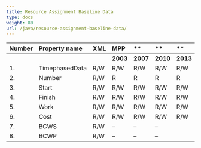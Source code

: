 ```yaml
---
title: Resource Assignment Baseline Data
type: docs
weight: 80
url: /java/resource-assignment-baseline-data/
---
```


|**Number** |**Property name** |**XML** |**MPP** |** |** |** |**Comments** |
| :- | :- | :- | :- | :- | :- | :- | :- |
| | | |**2003** |**2007** |**2010** |**2013** | |
|1. |TimephasedData |R/W |R/W |R/W |R/W |R/W | |
|2. |Number |R/W |R |R |R |R | |
|3. |Start |R/W |R/W |R/W |R/W |R/W| |
|4. |Finish |R/W |R/W |R/W |R/W |R/W| |
|5. |Work |R/W |R/W |R/W |R/W |R/W| |
|6. |Cost |R/W |R/W |R/W |R/W |R/W| |
|7. |BCWS |R/W |– |– |– | | |
|8. |BCWP |R/W |– |– |– | | |

